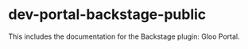 # dev-portal-backstage-public
This includes the documentation for the Backstage plugin: Gloo Portal.

